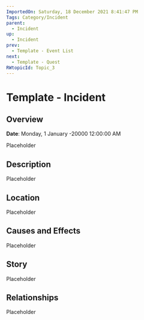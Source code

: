 ```yaml
---
ImportedOn: Saturday, 18 December 2021 8:41:47 PM
Tags: Category/Incident
parent:
  - Incident
up:
  - Incident
prev:
  - Template - Event List
next:
  - Template - Quest
RWtopicId: Topic_3
---
```

# Template - Incident
## Overview
**Date**: Monday, 1 January -20000 12:00:00 AM

Placeholder

## Description
Placeholder

## Location
Placeholder

## Causes and Effects
Placeholder

## Story
Placeholder

## Relationships
Placeholder

